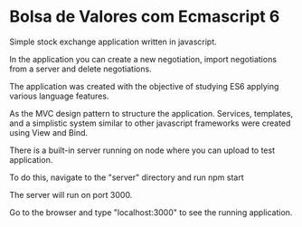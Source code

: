 # Bolsa de Valores com Ecmascript 6
Simple stock exchange application written in javascript.

In the application you can create a new negotiation, import negotiations from a server and delete negotiations.

The application was created with the objective of studying ES6 applying various language features.

As the MVC design pattern to structure the application. Services, templates, and a simplistic system similar to other javascript frameworks were created using View and Bind.

There is a built-in server running on node where you can upload to test application.

To do this, navigate to the "server" directory and run npm start

The server will run on port 3000.

Go to the browser and type "localhost:3000" to see the running application.
